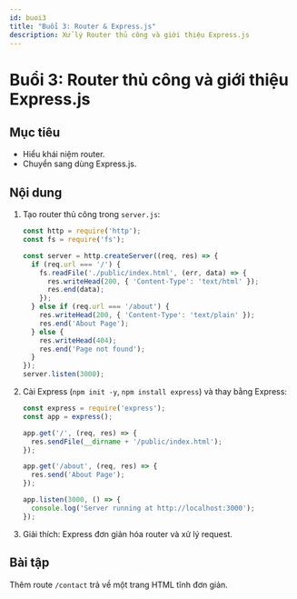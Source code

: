 ```yaml
---
id: buoi3
title: "Buổi 3: Router & Express.js"
description: Xử lý Router thủ công và giới thiệu Express.js
---
```


# Buổi 3: Router thủ công và giới thiệu Express.js
## Mục tiêu
  - Hiểu khái niệm router.
  - Chuyển sang dùng Express.js.
## Nội dung

  1. Tạo router thủ công trong `server.js`:
     ```javascript
     const http = require('http');
     const fs = require('fs');

     const server = http.createServer((req, res) => {
       if (req.url === '/') {
         fs.readFile('./public/index.html', (err, data) => {
           res.writeHead(200, { 'Content-Type': 'text/html' });
           res.end(data);
         });
       } else if (req.url === '/about') {
         res.writeHead(200, { 'Content-Type': 'text/plain' });
         res.end('About Page');
       } else {
         res.writeHead(404);
         res.end('Page not found');
       }
     });
     server.listen(3000);
     ```
  2. Cài Express (`npm init -y`, `npm install express`) và thay bằng Express:
     ```javascript
     const express = require('express');
     const app = express();

     app.get('/', (req, res) => {
       res.sendFile(__dirname + '/public/index.html');
     });

     app.get('/about', (req, res) => {
       res.send('About Page');
     });

     app.listen(3000, () => {
       console.log('Server running at http://localhost:3000');
     });
     ```
  3. Giải thích: Express đơn giản hóa router và xử lý request.

## Bài tập

Thêm route `/contact` trả về một trang HTML tĩnh đơn giản.
